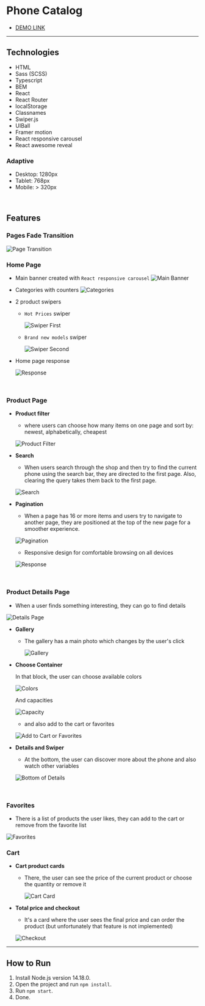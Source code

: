 # Phone Catalog

- [DEMO LINK](https://valeraviachalo.github.io/phone_catalog/)

<hr />

## Technologies
- HTML
- Sass (SCSS)
- Typescript
- BEM
- React
- React Router
- localStorage
- Classnames
- Swiper.js
- UIBall
- Framer motion
- React responsive carousel
- React awesome reveal

### Adaptive
- Desktop: 1280px
- Tablet: 768px
- Mobile: > 320px

<br />

## Features

### Pages Fade Transition
![Page Transition](./src/images/for-readme/fade-transition.gif)

### Home Page
- Main banner created with `React responsive carousel`
  ![Main Banner](./src/images/for-readme/banner-carousel.gif)

- Categories with counters
  ![Categories](./src/images/for-readme/categories.gif)

- 2 product swipers
  
  - `Hot Prices` swiper

    ![Swiper First](./src/images/for-readme/product-swiper.gif)

  - `Brand new models` swiper

    ![Swiper Second](./src/images/for-readme/brand-new-models.gif)

- Home page response

  ![Response](./src/images/for-readme/home-page-response.gif)

<br />

### Product Page
- **Product filter**
  - where users can choose how many items on one page and sort by: newest, alphabetically, cheapest 

  ![Product Filter](./src/images/for-readme/product-filter.gif)

- **Search**
  - When users search through the shop and then try to find the current phone using the search bar, they are directed to the first page. Also, clearing the query takes them back to the first page.

  ![Search](./src/images/for-readme/search.gif)

- **Pagination**
  - When a page has 16 or more items and users try to navigate to another page, they are positioned at the top of the new page for a smoother experience.

  ![Pagination](./src/images/for-readme/pagination.gif)

  - Responsive design for comfortable browsing on all devices

  ![Response](./src/images/for-readme/product-page-response.gif)

<br />

### Product Details Page
  - When a user finds something interesting, they can go to find details
  
  ![Details Page](./src/images/for-readme/product-details-page.gif)

  - **Gallery**
    - The gallery has a main photo which changes by the user's click

      ![Gallery](./src/images/for-readme/gallery.gif)

  - **Choose Container**
    
    In that block, the user can choose available colors

    ![Colors](./src/images/for-readme/color-change-details.gif)

    And capacities
    
    ![Capacity](./src/images/for-readme/product-details-capacity.gif)

    - and also add to the cart or favorites

    ![Add to Cart or Favorites](./src/images/for-readme/cart-and-favourite-in-details.gif)

  - **Details and Swiper**
    - At the bottom, the user can discover more about the phone and also watch other variables

    ![Bottom of Details](./src/images/for-readme/bottom-product-details.gif)

<br />

### Favorites
  - There is a list of products the user likes, they can add to the cart or remove from the favorite list

  ![Favorites](./src/images/for-readme/favorites.gif)

### Cart 
  - **Cart product cards**
    
    - There, the user can see the price of the current product or choose the quantity or remove it

      ![Cart Card](./src/images/for-readme/cart-card.gif)

  - **Total price and checkout**

    - It's a card where the user sees the final price and can order the product (but unfortunately that feature is not implemented)

    ![Checkout](./src/images/for-readme/cart-chekout.gif)

<hr />

## How to Run
1. Install Node.js version 14.18.0.
2. Open the project and run `npm install`.
3. Run `npm start`.
4. Done.
